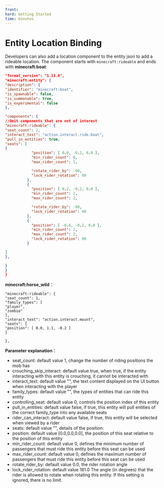 ```yaml
--- 
front: 
hard: Getting Started 
time: minutes 
--- 
```


# Entity Location Binding 

Developers can also add a location component to the entity json to add a rideable location. The component starts with `minecraft:rideable` and ends with **minecraft:boat**: 

```json 
"format_version": "1.13.0", 
"minecraft:entity": { 
"description": { 
"identifier": "minecraft:boat", 
"is_spawnable": false, 
"is_summonable": true, 
"is_experimental": false 
}, 

"components": { 
//Omit components that are not of interest 
"minecraft:rideable": { 
"seat_count": 2, 
"interact_text": "action.interact.ride.boat", 
"pull_in_entities": true, 
"seats": [ 
{ 
            "position": [ 0.0, -0.2, 0.0 ],
            "min_rider_count": 0,
            "max_rider_count": 1,

            "rotate_rider_by": -90,
            "lock_rider_rotation": 90
          },
          {
            "position": [ 0.2, -0.2, 0.0 ],
            "min_rider_count": 2,
            "max_rider_count": 2,

            "rotate_rider_by": -90,
            "lock_rider_rotation": 90
          },
          {
            "position": [ -0.6, -0.2, 0.0 ],
            "min_rider_count": 2,
            "max_rider_count": 2,
            "lock_rider_rotation": 90
          }

] 
}, 

} 
} 
} 
``` 

**minecraft:horse_wild**： 

``` 
"minecraft:rideable": { 
"seat_count": 1, 
"family_types": [ 
"player", 
"zombie" 
], 
"interact_text": "action.interact.mount", 
"seats": { 
"position": [ 0.0, 1.1, -0.2 ] 
} 

}, 
``` 

**Parameter explanation**： 

- seat_count: default value 1, change the number of riding positions the mob has 
- crouching_skip_interact: default value true, when true, if the entity interacting with this entity is crouching, it cannot be interacted with 
- interact_text: default value "", the text content displayed on the UI button when interacting with the player 
- family_types: default value "", the types of entities that can ride this entity 
- controlling_seat: default value 0, controls the position index of this entity 
- pull_in_entities: default value false, if true, this entity will pull entities of the correct family_type into any available seats 
- rider_can_interact: default value false, if true, this entity will be selected when viewed by a rider 
- seats: default value "", details of the position: 
- position: default value [0.0,0.0,0.0], the position of this seat relative to the position of this entity 
- min_rider_count: default value 0, defines the minimum number of passengers that must ride this entity before this seat can be used 
- max_rider_count: default value 0, defines the maximum number of passengers that must ride this entity before this seat can be used 
- rotate_rider_by: default value 0.0, the rider rotation angle 
- lock_rider_rotation: default value 181.0 The angle (in degrees) that the rider is allowed to rotate when rotating this entity. If this setting is ignored, there is no limit.